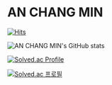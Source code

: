 # AN CHANG MIN 

[![Hits](https://hits.seeyoufarm.com/api/count/incr/badge.svg?url=https%3A%2F%2Fgithub.com%2FEngineering-Student-An&count_bg=%235393F6&title_bg=%232B4CC4&icon=&icon_color=%23E7E7E7&title=hits&edge_flat=false)](https://hits.seeyoufarm.com)

![AN CHANG MIN's GitHub stats](https://github-readme-stats.vercel.app/api?username=Engineering-Student-An&show_icons=true&theme=tokyonight)

[![Solved.ac Profile](http://mazassumnida.wtf/api/v2/generate_badge?boj=chm2006)](https://solved.ac/chm2006/)

[![Solved.ac 프로필](http://mazassumnida.wtf/api/generate_badge?boj=chm2006)](https://solved.ac/chm2006)

<!--
**Engineering-Student-An/Engineering-Student-An** is a ✨ _special_ ✨ repository because its `README.md` (this file) appears on your GitHub profile.

Here are some ideas to get you started:

- 🔭 I’m currently working on ...
- 🌱 I’m currently learning ...
- 👯 I’m looking to collaborate on ...
- 🤔 I’m looking for help with ...
- 💬 Ask me about ...
- 📫 How to reach me: ...
- 😄 Pronouns: ...
- ⚡ Fun fact: ...
-->
